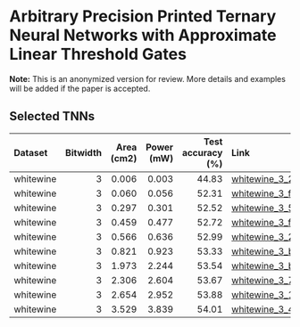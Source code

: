 # Arbitrary Precision Printed Ternary Neural Networks with Approximate Linear Threshold Gates 
**Note:** This is an anonymized version for review. More details and examples will be added if the paper is accepted.

## Selected TNNs
| Dataset      |   Bitwidth |   Area (cm2) |   Power (mW) |   Test accuracy (%) | Link                                          |
|:-------------|-----:|------------:|------------:|--------------:|:--------------------------------------------------------------------------------------------------------|
| whitewine    |    3 |   0.006 |   0.003  |         44.83 | [whitewine_3_2dbd1da7c93f22eefdfab44c3c463a09](tnns/whitewine_3_2dbd1da7c93f22eefdfab44c3c463a09)       |
| whitewine    |    3 |   0.060 |   0.056   |         52.31 | [whitewine_3_f20ab643a95d7267e176b89d5e2b56f6](tnns/whitewine_3_f20ab643a95d7267e176b89d5e2b56f6)       |
| whitewine    |    3 |   0.297  |   0.301    |         52.52 | [whitewine_3_5a27d5acb21de7bd17c06c6f1e7d5bda](tnns/whitewine_3_5a27d5acb21de7bd17c06c6f1e7d5bda)       |
| whitewine    |    3 |   0.459  |   0.477    |         52.72 | [whitewine_3_fe2067d82a89e155c26e0e8f9e367443](tnns/whitewine_3_fe2067d82a89e155c26e0e8f9e367443)       |
| whitewine    |    3 |   0.566   |   0.636    |         52.99 | [whitewine_3_2b7e0414d8866290e61f512e54d1b269](tnns/whitewine_3_2b7e0414d8866290e61f512e54d1b269)       |
| whitewine    |    3 |   0.821  |   0.923    |         53.33 | [whitewine_3_b4b77e6d0b46158433934508e0ab1cd5](tnns/whitewine_3_b4b77e6d0b46158433934508e0ab1cd5)       |
| whitewine    |    3 |   1.973   |   2.244     |         53.54 | [whitewine_3_b353f8590cc857aa556cb54faf7b3ff2](tnns/whitewine_3_b353f8590cc857aa556cb54faf7b3ff2)       |
| whitewine    |    3 |   2.306   |   2.604     |         53.67 | [whitewine_3_73fb912ff3eb401dd67c2c37512042e2](tnns/whitewine_3_73fb912ff3eb401dd67c2c37512042e2)       |
| whitewine    |    3 |   2.654   |   2.952     |         53.88 | [whitewine_3_1b0097c47746941be9c259634e8e8be6](tnns/whitewine_3_1b0097c47746941be9c259634e8e8be6)       |
| whitewine    |    3 |   3.529   |   3.839     |         54.01 | [whitewine_3_40c373b87b05dd5cac4577708eb51c4a](tnns/whitewine_3_40c373b87b05dd5cac4577708eb51c4a)       |